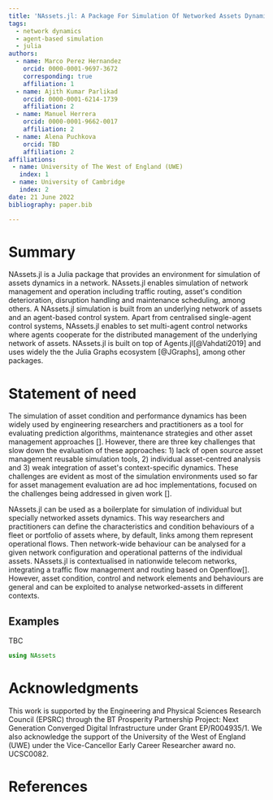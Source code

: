 ```yaml
---
title: 'NAssets.jl: A Package For Simulation Of Networked Assets Dynamics '
tags:
  - network dynamics
  - agent-based simulation
  - julia
authors:
  - name: Marco Perez Hernandez
    orcid: 0000-0001-9697-3672
    corresponding: true
    affiliation: 1
  - name: Ajith Kumar Parlikad
    orcid: 0000-0001-6214-1739
    affiliation: 2
  - name: Manuel Herrera
    orcid: 0000-0001-9662-0017
    affiliation: 2
  - name: Alena Puchkova
    orcid: TBD
    affiliation: 2
affiliations:
 - name: University of The West of England (UWE)
   index: 1
 - name: University of Cambridge
   index: 2
date: 21 June 2022
bibliography: paper.bib

---
```


# Summary

NAssets.jl is a Julia package that provides an environment for simulation of assets dynamics in a network. NAssets.jl enables simulation of network management and operation including traffic routing, asset's condition deterioration, disruption handling and maintenance scheduling, among others. A NAssets.jl simulation is built from an underlying network of assets and an agent-based control system. Apart from centralised single-agent control systems, NAssets.jl enables to set multi-agent control networks where agents cooperate for the distributed management of the underlying network of assets. NAssets.jl is built on top of Agents.jl[@Vahdati2019] and uses widely the the Julia Graphs ecosystem [@JGraphs], among other packages.


# Statement of need

The simulation of asset condition and performance dynamics has been widely used by engineering researchers and practitioners as a tool for evaluating prediction algorithms, maintenance strategies and other asset management approaches []. However, there are three key challenges that slow down the evaluation of these approaches: 1) lack of open source asset management reusable simulation tools, 2) individual asset-centred analysis and 3) weak integration of asset's context-specific dynamics. 
These challenges are evident as most of the simulation environments used so far for asset management evaluation are ad hoc implementations, focused on the challenges being addressed in given work [].

NAssets.jl can be used as a boilerplate for simulation of individual but specially networked assets dynamics. This way researchers and practitioners can define the characteristics and condition behaviours of a fleet or portfolio of assets where, by default, links among them represent operational flows. Then network-wide behaviour can be analysed for a given network configuration and operational patterns of the individual assets. 
NAssets.jl is contextualised in nationwide telecom networks, integrating a traffic flow management and routing based on Openflow[]. However, asset condition, control and network elements and behaviours are general and can be exploited to analyse networked-assets in different contexts. 

<!-- normally assets are studied individually or in reduced groups, isolating other perspectives than have the potential to influence management decisions. Likewise, evaluation of approaches  -->
<!-- Julia is a young language with a neat intuitive syntax, a solid performance and promising library ecosystem. -->

## Examples

TBC

```julia
using NAssets

```

# Acknowledgments

This work is supported by the Engineering and Physical Sciences Research Council (EPSRC) through the BT Prosperity Partnership Project: Next Generation Converged Digital Infrastructure under Grant EP/R004935/1. We also acknowledge the support of the University of the West of England (UWE) under the Vice-Cancellor Early Career Researcher award no. UCSC0082. 

# References